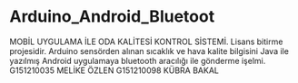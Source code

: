 # Arduino_Android_Bluetoot
MOBİL UYGULAMA İLE ODA KALİTESİ KONTROL SİSTEMİ.
Lisans bitirme projesidir.
Arduino sensörden alınan sıcaklık ve hava kalite bilgisini Java ile yazılmış Android uygulamaya bluetooth aracılığı ile gönderme işelmi.
G151210035 MELİKE ÖZLEN
G151210098 KÜBRA BAKAL
